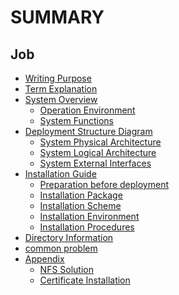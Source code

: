 # SUMMARY


## Job
* [Writing Purpose](Purpose/Purpose.md)
* [Term Explanation](Term/Terms.md)
* [System Overview]()
     * [Operation Environment](Overview/OperationEnvironment.md)
     * [System Functions](Overview/SystemFunctions.md)
* [Deployment Structure Diagram]()
     * [System Physical Architecture](DeploymentDiagram/SystemPhysicalArchitecture.md)
     * [System Logical Architecture](DeploymentDiagram/SystemLogicalArchitecture.md)
     * [System External Interfaces](DeploymentDiagram/SystemExternalInterfaces.md)
* [Installation Guide]()
     * [Preparation before deployment](InstallationGuide/PreparationsBeforeDeployment.md)
     * [Installation Package](InstallationGuide/InstallationPackage.md)
     * [Installation Scheme](InstallationGuide/InstallationScheme.md)
     * [Installation Environment](InstallationGuide/InstallationEnvironment.md)
     * [Installation Procedures](InstallationGuide/InstallationProcedures.md)
* [Directory Information](DirectoryGuide/DirectoryInformation.md)
* [common problem]()
* [Appendix]()
     * [NFS Solution](Appendix/NFSSolution.md)
     * [Certificate Installation](Appendix/CertificatesInstallation.md)